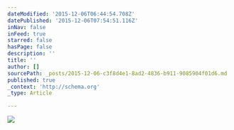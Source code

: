 ```yaml
---
dateModified: '2015-12-06T06:44:54.708Z'
datePublished: '2015-12-06T07:54:51.116Z'
inNav: false
inFeed: true
starred: false
hasPage: false
description: ''
title: ''
author: []
sourcePath: _posts/2015-12-06-c3f8d4e1-8ad2-4836-b911-9085904f01d6.md
published: true
_context: 'http://schema.org'
_type: Article

---
```

![](https://the-grid-user-content.s3-us-west-2.amazonaws.com/1a0b32eb-bb18-453e-b2f8-85c74e7ef932.jpg)